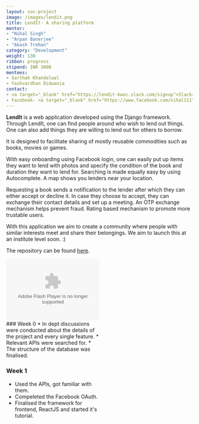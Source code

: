 ```yaml
---
layout: soc-project
image: /images/lendit.png
title: LendIt- A sharing platform
mentor: 
- "Nihal Singh"
- "Arpan Banerjee"
- "Akash Trehan"
category: "Development"
weight: 130
ribbon: progress
stipend: INR 3000
mentees:
- Sarthak Khandelwal
- Yashvardhan Didwania
contact:
- <a target="_blank" href="https://lendit-kwoc.slack.com/signup">Slack</a>
- Facebook- <a target="_blank" href="https://www.facebook.com/nihal111">Nihal Singh</a>, <a target="_blank" href="https://www.facebook.com/arpanbnrj9">Arpan Banerjee</a>, <a target="_blank" href="https://www.facebook.com/AkashTrehan21">Akash Trehan</a>
---
```


**LendIt** is a web application developed using the Django framework. Through LendIt, one can find people around who wish to lend out things. One can also add things they are willing to lend out for others to borrow.

<!--break-->

It is designed to facilitate sharing of mostly reusable commodities such as books, movies or games.

With easy onboarding using Facebook login, one can easily put up items they want to lend with photos and specify the condition of the book and duration they want to lend for. Searching is made equally easy by using Autocomplete. A map shows you lenders near your location.

Requesting a book sends a notification to the lender after which they can either accept or decline it. In case they choose to accept, they can exchange their contact details and set up a meeting. An OTP exchange mechanism helps prevent fraud. Rating based mechanism to promote more trustable users.

With this application we aim to create a community where people with similar interests meet and share their belongings. We aim to launch this at an institute level soon. :)

The repository can be found [here](https://github.com/codemaxx/LendIt).
<style>
#containingBlock {
	width: 50%;
}
.videoWrapper {
	position: relative;
	padding-top: 25px;
	padding-bottom: 56.25%;
	height: 0;
}
* html .videoWrapper {
	margin-bottom: 45px;
	margin-bot\tom: 0;
}
.videoWrapper div,
.videoWrapper embed, 
.videoWrapper object {
  position:absolute;
  width:100%;
  height:100%;
  left:0;
  top:0;
}
</style>
<div id="containingBlock">
<div class="videoWrapper">
  <div>
    <object width="480" height="295">
      <param name="movie" value="https://www.youtube.com/embed/LNy_56rEOi4"></param>
      <param name="allowFullScreen" value="true"></param>
      <param name="allowscriptaccess" value="always"></param>
      <embed src="https://www.youtube.com/embed/LNy_56rEOi4" type="application/x-shockwave-flash" allowscriptaccess="always" allowfullscreen="true" width="480" height="295"></embed>
    </object>
  </div>
</div>
### Week 0
* In dept discussions were conducted about the details of the project and every single feature.
* Relevant APIs were searched for.
* The structure of the database was finalised.

### Week 1
* Used the APIs, got familiar with them.
* Compeleted the Facebook OAuth.
* Finalised the framework for frontend, ReactJS and started it's tutorial.
